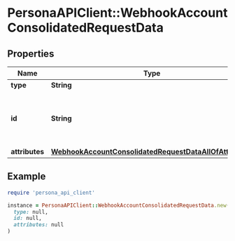 # PersonaAPIClient::WebhookAccountConsolidatedRequestData

## Properties

| Name | Type | Description | Notes |
| ---- | ---- | ----------- | ----- |
| **type** | **String** | event | [optional] |
| **id** | **String** | Unique identifier for this Event. Starts with &#x60;evt_&#x60;. | [optional] |
| **attributes** | [**WebhookAccountConsolidatedRequestDataAllOfAttributes**](WebhookAccountConsolidatedRequestDataAllOfAttributes.md) |  | [optional] |

## Example

```ruby
require 'persona_api_client'

instance = PersonaAPIClient::WebhookAccountConsolidatedRequestData.new(
  type: null,
  id: null,
  attributes: null
)
```

